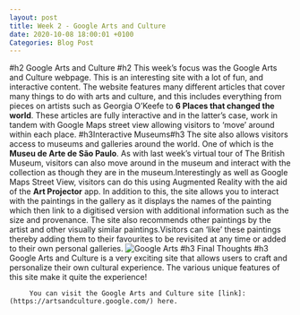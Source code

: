 ```yaml
---
layout: post
title: Week 2 - Google Arts and Culture
date: 2020-10-08 18:00:01 +0100
Categories: Blog Post
---
```

#h2 Google Arts and Culture #h2
This week’s focus was the Google Arts and Culture webpage. This is an interesting site with a lot of fun, and interactive content. 
           The website features many different articles that cover many things to do with arts and culture, and this includes everything from
           pieces on artists such as Georgia O’Keefe to **6 Places that changed the world**. These articles are fully interactive and in the latter’s 
           case, work in tandem with Google Maps street view allowing visitors to ‘move’ around within each place.
           #h3Interactive Museums#h3
           The site also allows visitors access to museums and galleries around the world. One of which is the **Museu de Arte de São Paulo**. 
           As with last week’s virtual tour of The British Museum, visitors can also move around in the museum and interact with the collection
           as though they are in the museum.Interestingly as well as Google Maps Street View, visitors can do this using Augmented Reality with 
           the aid of the **Art Projector** app. In addition to this, the site allows you to interact with the paintings in the gallery as it displays
           the names of the painting which then link to a digitised version with additional information such as the size and provenance. The site
           also recommends other paintings by the artist and other visually similar paintings.Visitors can ‘like’ these paintings thereby adding 
           them to their favourites to be revisited at any time or added to their own personal galleries.
           ![Google Arts](google-arts.png)
            #h3 Final Thoughts #h3
           Google Arts and Culture is a very exciting site that allows users to craft and personalize their own cultural experience. 
           The various unique features of this site make it quite the experience!
        
         You can visit the Google Arts and Culture site [link]: (https://artsandculture.google.com/) here.
